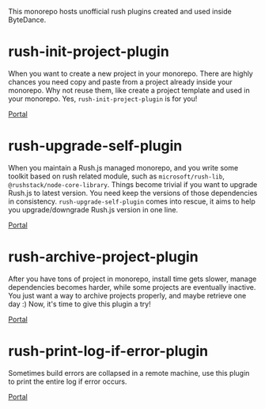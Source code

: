 This monorepo hosts unofficial rush plugins created and used inside ByteDance.

# rush-init-project-plugin

When you want to create a new project in your monorepo. There are highly chances you need copy and paste from a project already inside your monorepo. Why not reuse them, like create a project template and used in your monorepo. Yes, `rush-init-project-plugin` is for you!

[Portal](./rush-plugins/rush-init-project-plugin/README.md)

# rush-upgrade-self-plugin

When you maintain a Rush.js managed monorepo, and you write some toolkit based on rush related module, such as `microsoft/rush-lib`, `@rushstack/node-core-library`. Things become trivial if you want to upgrade Rush.js to latest version. You need keep the versions of those dependencies in consistency. `rush-upgrade-self-plugin` comes into rescue, it aims to help you upgrade/downgrade Rush.js version in one line.

[Portal](./rush-plugins/rush-upgrade-self-plugin/README.md)

# rush-archive-project-plugin

After you have tons of project in monorepo, install time gets slower, manage dependencies becomes harder, while some projects are eventually inactive. You just want a way to archive projects properly, and maybe retrieve one day :)
Now, it's time to give this plugin a try!

[Portal](./rush-plugins/rush-archive-project-plugin/README.md)

# rush-print-log-if-error-plugin

Sometimes build errors are collapsed in a remote machine, use this plugin to print the entire log if error occurs.

[Portal](./rush-plugins/rush-print-log-if-error-plugin/README.md)
